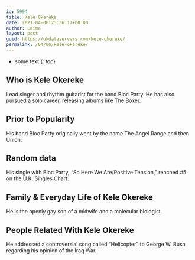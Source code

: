 ```yaml
---
id: 5994
title: Kele Okereke
date: 2021-04-06T23:36:17+00:00
author: Laima
layout: post
guid: https://ukdataservers.com/kele-okereke/
permalink: /04/06/kele-okereke/
---
```


* some text
{: toc}


## Who is Kele Okereke
                  
                  
                  
Lead singer and rhythm guitarist for the band Bloc Party. He has also pursued a solo career, releasing albums like The Boxer.
                  
              
            
              
            
                
                
                
## Prior to Popularity
                  
                  
                  
His band Bloc Party originally went by the name The Angel Range and then Union.
                  
              
            
              
            
                
                
                
## Random data
                  
                  
                  
His single with Bloc Party, &#8220;So Here We Are/Positive Tension,&#8221; reached #5 on the U.K. Singles Chart.
                  
              
            
              
            
                
                
                
## Family & Everyday Life of Kele Okereke
                  
                  
                  
He is the openly gay son of a midwife and a molecular biologist.
                  
              
            
              
            
                
                
                
## People Related With Kele Okereke
                  
                  
                  
He addressed a controversial song called &#8220;Helicopter&#8221; to George W. Bush regarding his opinion of the Iraq War.
                  
              
            
              
            
                
              
            
              
              
            
            
              
            
          
          
          